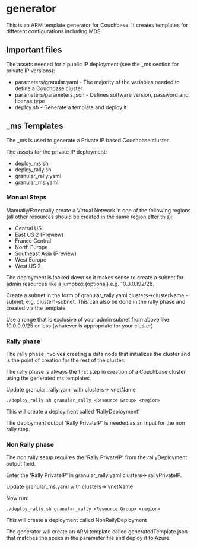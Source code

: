 # generator

This is an ARM template generator for Couchbase.  It creates templates for different configurations including MDS.


## Important files

The assets needed for a public IP deployment (see the _ms section for private IP versions):

* parameters/granular.yaml - The majority of the variables needed to define a Couchbase cluster
* parameters/parameters.json - Defines software version, password and license type
* deploy.sh - Generate a template and deploy it

## _ms Templates

The _ms is used to generate a Private IP based Couchbase cluster.

The assets for the private IP deployment:

* deploy_ms.sh
* deploy_rally.sh
* granular_rally.yaml
* granular_ms.yaml
### Manual Steps

Manually/Externally create a Virtual Network in one of the following regions (all other resources should be created in the same region after this):

* Central US
* East US 2 (Preview)
* France Central
* North Europe
* Southeast Asia (Preview)
* West Europe
* West US 2
  
The deployment is locked down so it makes sense to create a subnet for admin resources like a jumpbox (optional) e.g. 10.0.0.192/28.

Create a subnet in the form of granular_rally.yaml clusters->clusterName - subnet, e.g. cluster1-subnet.  This can also be done in the rally phase and created via the template.

Use a range that is exclusive of your admin subnet from above like 10.0.0.0/25 or less (whatever is appropriate for your cluster)

### Rally phase

The rally phase involves creating a data node that initializes the cluster and is the point of creation for the rest of the cluster:

The rally phase is always the first step in creation of a Couchbase cluster using the generated ms templates.

Update granular_rally.yaml with clusters-> vnetName <to the name of your vnet>

`./deploy_rally.sh granular_rally <Resource Group> <region>`

This will create a deployment called 'RallyDeployment'

The deployment output 'Rally PrivateIP' is needed as an input for the non rally step.

### Non Rally phase

The non rally setup requires the 'Rally PrivateIP' from the rallyDeployment output field.

Enter the 'Rally PrivateIP' in granular_rally.yaml clusters-> rallyPrivateIP.

Update granular_ms.yaml with clusters-> vnetName <to the name of your vnet>

Now run:

`./deploy_rally.sh granular_rally <Resource Group> <region>`

This will create a deployment called NonRallyDeployment

The generator will create an ARM template called generatedTemplate.json that matches the specs in the parameter file and deploy it to Azure.
